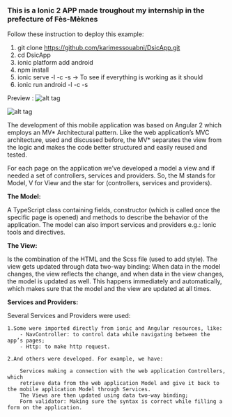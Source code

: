 ### This is a Ionic 2 APP made troughout my internship in the prefecture of Fès-Mèknes ##

Follow these instruction to deploy this example:

1. git clone https://github.com/karimessouabni/DsicApp.git
2. cd DsicApp
3. ionic platform add android
4. npm install
5. ionic serve -l -c -s -> To see if everything is working as it should
6. ionic run android -l -c -s 



Preview : 
![alt tag](http://farm9.staticflickr.com/8277/30130058730_b38be8dbe3_b.jpg)

 
![alt tag](http://farm9.staticflickr.com/8418/29796203194_fed95a26e0_b.jpg)



The development of this mobile application was based on Angular 2 which employs an MV* Architectural pattern. Like the web application’s MVC architecture, used and discussed before, the MV* separates the view from the logic and makes the code better structured and easily reused and tested.

For each page on the application we’ve developed a model a view and if needed a set of controllers, services and providers. So, the M stands for Model, V for View and the star for (controllers, services and providers).

**The Model:**

A TypeScript class containing fields, constructor (which is called once the specific page is
opened) and methods to describe the behavior of the application. The model can also import
services and providers e.g.: Ionic tools and directives.

**The View:**

Is the combination of the HTML and the Scss file (used to add style). The view gets updated
through data two-way binding: When data in the model changes, the view reflects the change,
and when data in the view changes, the model is updated as well. This happens immediately
and automatically, which makes sure that the model and the view are updated at all times.

**Services and Providers:**

Several Services and Providers were used:


	1.Some were imported directly from ionic and Angular resources, like:
		- NavController: to control data while navigating between the app’s pages;
		- Http: to make http request.
	
    2.And others were developed. For example, we have:

		Services making a connection with the web application Controllers, which
		retrieve data from the web application Model and give it back to the mobile application Model through Services.
        The Views are then updated using data two-way binding;
		Form validator: Making sure the syntax is correct while filling a form on the application.
